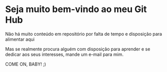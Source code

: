 # Seja muito bem-vindo ao meu Git Hub

Não há muito conteúdo em repositório por falta de tempo e disposição para alimentar aqui

Mas se realmente procura alguém com disposição para aprender e se dedicar aos seus interesses, mande um e-mail para mim.


COME ON, BABY! ;)
